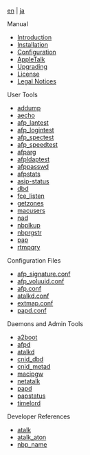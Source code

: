 [en](/manual/en) | [ja](/manual/ja)

Manual

* [Introduction](index.html)
* [Installation](Installation.html)
* [Configuration](Configuration.html)
* [AppleTalk](AppleTalk.html)
* [Upgrading](Upgrading.html)
* [License](License.html)
* [Legal Notices](Legal.html)

User Tools

* [addump](addump.1.html)
* [aecho](aecho.1.html)
* [afp_lantest](afp_lantest.1.html)
* [afp_logintest](afp_logintest.1.html)
* [afp_spectest](afp_spectest.1.html)
* [afp_speedtest](afp_speedtest.1.html)
* [afparg](afparg.1.html)
* [afpldaptest](afpldaptest.1.html)
* [afppasswd](afppasswd.1.html)
* [afpstats](afpstats.1.html)
* [asip-status](asip-status.1.html)
* [dbd](dbd.1.html)
* [fce_listen](fce_listen.1.html)
* [getzones](getzones.1.html)
* [macusers](macusers.1.html)
* [nad](nad.1.html)
* [nbplkup](nbplkup.1.html)
* [nbprgstr](nbprgstr.1.html)
* [pap](pap.1.html)
* [rtmpqry](rtmpqry.1.html)

Configuration Files

* [afp_signature.conf](afp_signature.conf.5.html)
* [afp_voluuid.conf](afp_voluuid.conf.5.html)
* [afp.conf](afp.conf.5.html)
* [atalkd.conf](atalkd.conf.5.html)
* [extmap.conf](extmap.conf.5.html)
* [papd.conf](papd.conf.5.html)

Daemons and Admin Tools

* [a2boot](a2boot.8.html)
* [afpd](afpd.8.html)
* [atalkd](atalkd.8.html)
* [cnid_dbd](cnid_dbd.8.html)
* [cnid_metad](cnid_metad.8.html)
* [macipgw](macipgw.8.html)
* [netatalk](netatalk.8.html)
* [papd](papd.8.html)
* [papstatus](papstatus.8.html)
* [timelord](timelord.8.html)

Developer References

* [atalk](atalk.4.html)
* [atalk_aton](atalk_aton.3.html)
* [nbp_name](nbp_name.3.html)
